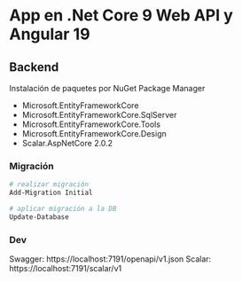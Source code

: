 # App en .Net Core 9 Web API y Angular 19

## Backend

Instalación de paquetes por NuGet Package Manager

- Microsoft.EntityFrameworkCore
- Microsoft.EntityFrameworkCore.SqlServer
- Microsoft.EntityFrameworkCore.Tools
- Microsoft.EntityFrameworkCore.Design 
- Scalar.AspNetCore 2.0.2

### Migración

```bash
# realizar migración
Add-Migration Initial

# aplicar migración a la DB
Update-Database
```

### Dev
Swagger: https://localhost:7191/openapi/v1.json
Scalar: https://localhost:7191/scalar/v1
